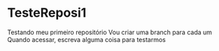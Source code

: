 # TesteReposi1
Testando meu primeiro repositório
Vou criar uma branch para cada um
Quando acessar, escreva alguma coisa para testarmos
